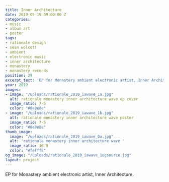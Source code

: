 ```yaml
---
title: Inner Architecture
date: 2019-05-19 09:00:00 Z
categories:
- music
- album art
- poster
tags:
- rationale design
- sean wolcott
- ambient
- electronic music
- inner architecture
- monastery
- monastery records
position: 29
excerpt_text: 'EP for Monastery ambient electronic artist, Inner Architecture. '
year: 2019
images:
- image: "/uploads/rationale_2019_iawave_1a.jpg"
  alt: rationale monastery inner architecture wave ep cover
  image_ratio: 7-5
  color: "#8e8e8e"
- image: "/uploads/rationale_2019_iawave_1b.jpg"
  alt: rationale monastery inner architecture wave poster
  image_ratio: 7-5
  color: "#8e8e8e"
thumb_image:
  image: "/uploads/rationale_2019_iawave_0a.jpg"
  alt: 'rationale monastery inner architecture wave '
  image_ratio: 16-9
  color: "#fefff8"
og_image: "/uploads/rationale_2019_iawave_1ogsource.jpg"
layout: project
---
```


EP for Monastery ambient electronic artist, Inner Architecture. 